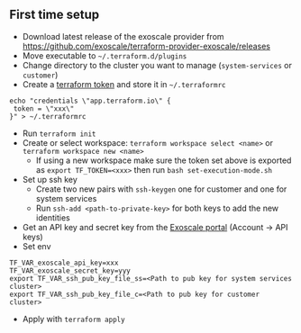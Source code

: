 ## First time setup


* Download latest release of the exoscale provider from
<https://github.com/exoscale/terraform-provider-exoscale/releases>
* Move executable to `~/.terraform.d/plugins`
* Change directory to the cluster you want to manage (`system-services` or
`customer`)
* Create a [terraform token](https://app.terraform.io/app/settings/tokens) and store it in `~/.terraformrc`

```
echo "credentials \"app.terraform.io\" {
 token = \"xxx\"
}" > ~/.terraformrc
```

* Run `terraform init`
* Create or select workspace: `terraform workspace select <name>` or `terraform workspace new <name>`
    * If using a new workspace make sure the token set above is exported as `export TF_TOKEN=<xxx>`
      then run `bash set-execution-mode.sh`
* Set up ssh key
    * Create two new pairs with `ssh-keygen` one for customer and one for system services
    * Run `ssh-add <path-to-private-key>` for both keys to add the new identities
* Get an API key and secret key from the [Exoscale portal](https://portal.exoscale.com) (Account -> API keys)
* Set env

```
TF_VAR_exoscale_api_key=xxx
TF_VAR_exoscale_secret_key=yyy
export TF_VAR_ssh_pub_key_file_ss=<Path to pub key for system services cluster>
export TF_VAR_ssh_pub_key_file_c=<Path to pub key for customer cluster>
```

* Apply with `terraform apply`
